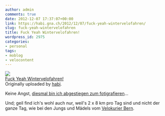 ```yaml
---
author: admin
comments: true
date: 2012-12-07 17:37:07+00:00
link: https://habi.gna.ch/2012/12/07/fuck-yeah-wintervelofahren/
slug: fuck-yeah-wintervelofahren
title: Fuck Yeah Wintervelofahren!
wordpress_id: 2975
categories:
- personal
tags:
- moblog
- velocontent
---
```


[![](http://farm9.staticflickr.com/8069/8252013713_531811beb5_m.jpg)](https://www.flickr.com/photos/habi/8252013713/)   
[Fuck Yeah Wintervelofahren!](https://www.flickr.com/photos/habi/8252013713/)   
Originally uploaded by [habi](https://www.flickr.com/photos/habi/). 




Keine Angst, [diesmal bin ich abgestiegen zum fotigrafieren](https://habi.gna.ch/2011/11/28/on-the-road/)...  
  
Und; geil find ich's wohl auch nur, weil's 2 x 8 km pro Tag sind und nicht der ganze Tag, wie bei den Jungs und Mädels vom [Velokurier Bern](https://velokurierbern.ch). 
